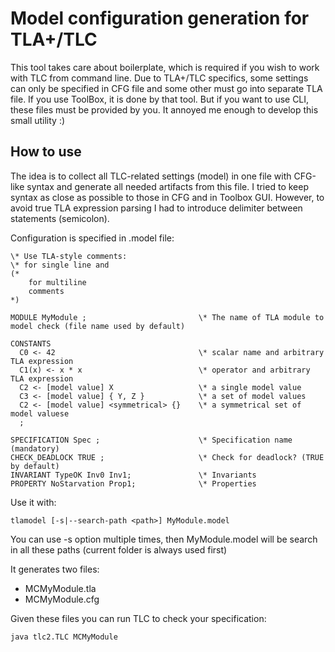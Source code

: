 # Model configuration generation for TLA+/TLC

This tool takes care about boilerplate, which is required if you wish to work with TLC
from command line. Due to TLA+/TLC specifics, some settings can only be specified in CFG file and
some other must go into separate TLA file. If you use ToolBox, it is done by that tool.
But if you want to use CLI, these files must be provided by you. It annoyed me enough to develop
this small utility :)

## How to use

The idea is to collect all TLC-related settings (model) in one file with CFG-like syntax and
generate all needed artifacts from this file. I tried to keep syntax as close as possible to those
in CFG and in Toolbox GUI. However, to avoid true TLA expression parsing I had to introduce
delimiter between statements (semicolon).

Configuration is specified in <filename>.model file:

```
\* Use TLA-style comments:
\* for single line and
(*
    for multiline
    comments
*)

MODULE MyModule ;                         \* The name of TLA module to model check (file name used by default)

CONSTANTS
  C0 <- 42                                \* scalar name and arbitrary TLA expression
  C1(x) <- x * x                          \* operator and arbitrary TLA expression
  C2 <- [model value] X                   \* a single model value
  C3 <- [model value] { Y, Z }            \* a set of model values
  C2 <- [model value] <symmetrical> {}    \* a symmetrical set of model valuese
  ;

SPECIFICATION Spec ;                      \* Specification name (mandatory)
CHECK_DEADLOCK TRUE ;                     \* Check for deadlock? (TRUE by default)
INVARIANT TypeOK Inv0 Inv1;               \* Invariants
PROPERTY NoStarvation Prop1;              \* Properties

```

Use it with:

```
tlamodel [-s|--search-path <path>] MyModule.model
```

You can use -s option multiple times, then MyModule.model will be search in all these paths (current
folder is always used first)

It generates two files:

* MCMyModule.tla
* MCMyModule.cfg

Given these files you can run TLC to check your specification:

```
java tlc2.TLC MCMyModule
```
